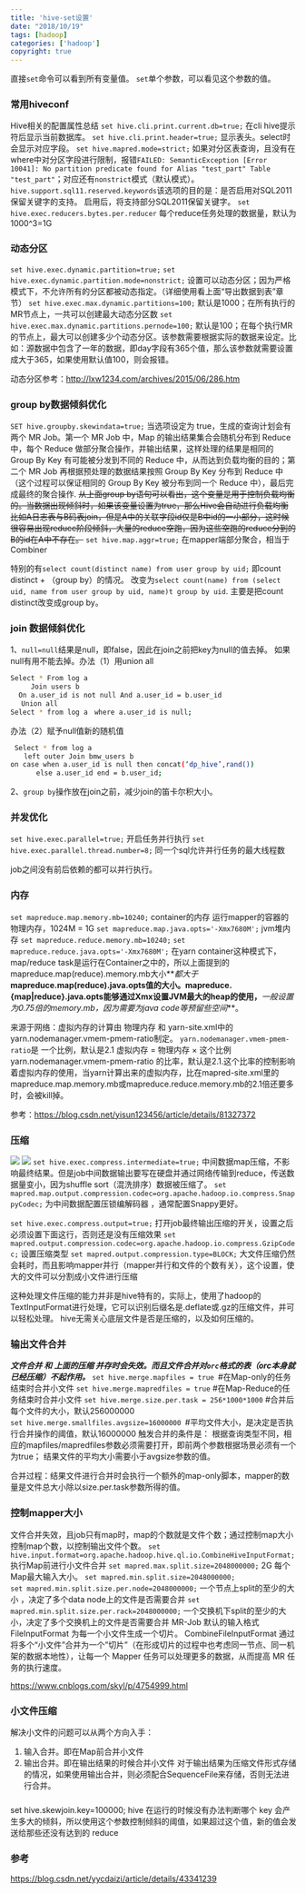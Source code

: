 ```yaml
---
title: 'hive-set设置'
date: "2018/10/19"
tags: [hadoop]
categories: ['hadoop']
copyright: true
---
```

直接`set`命令可以看到所有变量值。
`set`单个参数，可以看见这个参数的值。
### 常用hiveconf
Hive相关的配置属性总结
`set hive.cli.print.current.db=true;` 在cli hive提示符后显示当前数据库。
`set hive.cli.print.header=true;` 显示表头。select时会显示对应字段。
`set hive.mapred.mode=strict;` 如果对分区表查询，且没有在where中对分区字段进行限制，报错`FAILED: SemanticException [Error 10041]: No partition predicate found for Alias "test_part" Table "test_part"`；对应还有`nonstrict`模式（默认模式）。
`hive.support.sql11.reserved.keywords`该选项的目的是：是否启用对SQL2011保留关键字的支持。 启用后，将支持部分SQL2011保留关键字。
`set hive.exec.reducers.bytes.per.reducer` 每个reduce任务处理的数据量，默认为1000^3=1G

### 动态分区
`set hive.exec.dynamic.partition=true;`
`set hive.exec.dynamic.partition.mode=nonstrict;` 设置可以动态分区；因为严格模式下，不允许所有的分区都被动态指定。（详细使用看上面“导出数据到表”章节）
`set hive.exec.max.dynamic.partitions=100;` 默认是1000；在所有执行的MR节点上，一共可以创建最大动态分区数
`set hive.exec.max.dynamic.partitions.pernode=100;`  默认是100；在每个执行MR的节点上，最大可以创建多少个动态分区。该参数需要根据实际的数据来设定。比如：源数据中包含了一年的数据，即day字段有365个值，那么该参数就需要设置成大于365，如果使用默认值100，则会报错。

动态分区参考：http://lxw1234.com/archives/2015/06/286.htm

### group by数据倾斜优化
`SET hive.groupby.skewindata=true;` 当选项设定为 true，生成的查询计划会有两个 MR Job。第一个 MR Job 中，Map 的输出结果集合会随机分布到 Reduce 中，每个 Reduce 做部分聚合操作，并输出结果，这样处理的结果是相同的 Group By Key 有可能被分发到不同的 Reduce 中，从而达到负载均衡的目的；第二个 MR Job 再根据预处理的数据结果按照 Group By Key 分布到 Reduce 中（这个过程可以保证相同的 Group By Key 被分布到同一个 Reduce 中），最后完成最终的聚合操作.
~~从上面group by语句可以看出，这个变量是用于控制负载均衡的。当数据出现倾斜时，如果该变量设置为true，那么Hive会自动进行负载均衡~~
~~比如A日志表与B码表join，但是A中的关联字段id仅是B中id的一小部分，这时候很容易出现reduce阶段倾斜，大量的reduce空跑，因为这些空跑的reduce分到的B的id在A中不存在。~~
`set hive.map.aggr=true;` 在mapper端部分聚合，相当于Combiner 

特别的有`select count(distinct name) from user group by uid;` 即count distinct + （group by）的情况。
改变为`select count(name) from (select uid, name from user group by uid, name)t group by uid`.
主要是把count distinct改变成group by。

### join 数据倾斜优化
1、`null=null`结果是null，即false，因此在join之前把key为null的值去掉。
   如果null有用不能去掉。办法（1）用union all
   ```sh
   Select * From log a 
　　　Join users b 
     On a.user_id is not null And a.user_id = b.user_id
　 Union all 
   Select * from log a　where a.user_id is null;
   ```
   办法（2）赋予null值新的随机值
   ```sh
    Select * from log a 
　　left outer Join bmw_users b 
   on case when a.user_id is null then concat(‘dp_hive’,rand()) 
　　   else a.user_id end = b.user_id; 
   ```
   
2、`group by`操作放在join之前，减少join的笛卡尔积大小。

### 并发优化
`set hive.exec.parallel=true;`  开启任务并行执行
`set hive.exec.parallel.thread.number=8;`  同一个sql允许并行任务的最大线程数

job之间没有前后依赖的都可以并行执行。
### 内存
`set mapreduce.map.memory.mb=10240;`  container的内存 运行mapper的容器的物理内存，1024M = 1G
`set mapreduce.map.java.opts='-Xmx7680M';`  jvm堆内存
`set mapreduce.reduce.memory.mb=10240;`
`set mapreduce.reduce.java.opts='-Xmx7680M';`
在yarn container这种模式下，map/reduce task是运行在Container之中的，所以上面提到的mapreduce.map(reduce).memory.mb大小**_都大于_**mapreduce.map(reduce).java.opts值的大小。mapreduce.{map|reduce}.java.opts能够通过Xmx设置JVM最大的heap的使用，**_一般设置为0.75倍的memory.mb，因为需要为java code等预留些空间_**。

来源于网络：虚拟内存的计算由 物理内存 和 yarn-site.xml中的yarn.nodemanager.vmem-pmem-ratio制定。
`yarn.nodemanager.vmem-pmem-ratio`是 一个比例，默认是2.1   虚拟内存 = 物理内存 × 这个比例 
yarn.nodemanager.vmem-pmem-ratio 的比率，默认是2.1.这个比率的控制影响着虚拟内存的使用，当yarn计算出来的虚拟内存，比在mapred-site.xml里的mapreduce.map.memory.mb或mapreduce.reduce.memory.mb的2.1倍还要多时，会被kill掉。

参考：https://blog.csdn.net/yisun123456/article/details/81327372

### 压缩

![](yasuo.png)
![](yasuo1.png)
`set hive.exec.compress.intermediate=true;` 中间数据map压缩，不影响最终结果。但是job中间数据输出要写在硬盘并通过网络传输到reduce，传送数据量变小，因为shuffle sort（混洗排序）数据被压缩了。
`set mapred.map.output.compression.codec=org.apache.hadoop.io.compress.SnappyCodec;` 为中间数据配置压锁编解码器 ，通常配置Snappy更好。

`set hive.exec.compress.output=true;`  打开job最终输出压缩的开关，设置之后必须设置下面这行，否则还是没有压缩效果
`set mapred.output.compression.codec=org.apache.hadoop.io.compress.GzipCodec;`  设置压缩类型
`set mapred.output.compression.type=BLOCK;` 大文件压缩仍然会耗时，而且影响mapper并行（mapper并行和文件的个数有关），这个设置，使大的文件可以分割成小文件进行压缩

这种处理文件压缩的能力并非是hive特有的，实际上，使用了hadoop的TextInputFormat进行处理，它可以识别后缀名是.deflate或.gz的压缩文件，并可以轻松处理。
hive无需关心底层文件是否是压缩的，以及如何压缩的。

### 输出文件合并
**_文件合并 和 上面的压缩 并存时会失效。而且文件合并对`orc`格式的表（orc本身就已经压缩）不起作用。_**
`set hive.merge.mapfiles = true `#在Map-only的任务结束时合并小文件
`set hive.merge.mapredfiles = true` #在Map-Reduce的任务结束时合并小文件
`set hive.merge.size.per.task = 256*1000*1000` #合并后每个文件的大小，默认256000000
`set hive.merge.smallfiles.avgsize=16000000 `#平均文件大小，是决定是否执行合并操作的阈值，默认16000000
触发合并的条件是：
根据查询类型不同，相应的mapfiles/mapredfiles参数必须需要打开，即前两个参数根据场景必须有一个为true；
结果文件的平均大小需要小于avgsize参数的值。

合并过程：结果文件进行合并时会执行一个额外的map-only脚本，mapper的数量是文件总大小除以size.per.task参数所得的值。

### 控制mapper大小
文件合并失效，且job只有map时，map的个数就是文件个数；通过控制map大小控制map个数，以控制输出文件个数。
`set hive.input.format=org.apache.hadoop.hive.ql.io.CombineHiveInputFormat;` 执行Map前进行小文件合并
`set mapred.max.split.size=2048000000;` 2G 每个Map最大输入大小。
`set mapred.min.split.size=2048000000;`  
`set mapred.min.split.size.per.node=2048000000;` 一个节点上split的至少的大小 ，决定了多个data node上的文件是否需要合并
`set mapred.min.split.size.per.rack=2048000000;` 一个交换机下split的至少的大小，决定了多个交换机上的文件是否需要合并
MR-Job 默认的输入格式 FileInputFormat 为每一个小文件生成一个切片。
CombineFileInputFormat 通过将多个“小文件”合并为一个”切片”（在形成切片的过程中也考虑同一节点、同一机架的数据本地性），让每一个 Mapper 任务可以处理更多的数据，从而提高 MR 任务的执行速度。

https://www.cnblogs.com/skyl/p/4754999.html
### 小文件压缩
解决小文件的问题可以从两个方向入手：
1. 输入合并。即在Map前合并小文件
2. 输出合并。即在输出结果的时候合并小文件
对于输出结果为压缩文件形式存储的情况，如果使用输出合并，则必须配合SequenceFile来存储，否则无法进行合并。

### 
set hive.skewjoin.key=100000;
hive 在运行的时候没有办法判断哪个 key 会产生多大的倾斜，所以使用这个参数控制倾斜的阈值，如果超过这个值，新的值会发送给那些还没有达到的 reduce
### 参考
https://blog.csdn.net/yycdaizi/article/details/43341239